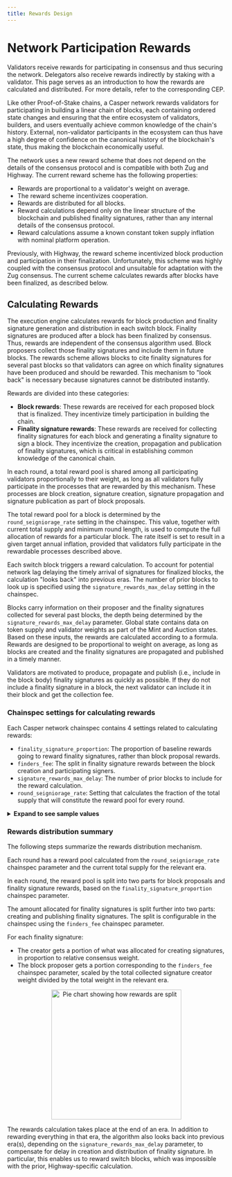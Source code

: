 ```yaml
---
title: Rewards Design
---
```


# Network Participation Rewards

<!-- TODO Check existing pages describing rewards under economics. Refactor and update these pages. -->

Validators receive rewards for participating in consensus and thus securing the network. Delegators also receive rewards indirectly by staking with a validator. This page serves as an introduction to how the rewards are calculated and distributed. For more details, refer to the corresponding CEP. <!-- TODO Link here to the future CEP. -->

Like other Proof-of-Stake chains, a Casper network rewards validators for participating in building a linear chain of blocks, each containing ordered state changes and ensuring that the entire ecosystem of validators, builders, and users eventually achieve common knowledge of the chain's history. External, non-validator participants in the ecosystem can thus have a high degree of confidence on the canonical history of the blockchain's state, thus making the blockchain economically useful.

<!-- TODO link to Zug and Highway once PR 1427 merges-->
The network uses a new reward scheme that does not depend on the details of the consensus protocol and is compatible with both Zug and Highway. The current reward scheme has the following properties:

- Rewards are proportional to a validator's weight on average.
- The reward scheme incentivizes cooperation.
- Rewards are distributed for all blocks.
- Reward calculations depend only on the linear structure of the blockchain and published finality signatures, rather than any internal details of the consensus protocol.
- Reward calculations assume a known constant token supply inflation with nominal platform operation.

Previously, with Highway, the reward scheme incentivized block production and participation in their finalization. Unfortunately, this scheme was highly coupled with the consensus protocol and unsuitable for adaptation with the Zug consensus. The current scheme calculates rewards after blocks have been finalized, as described below.

## Calculating Rewards

The execution engine calculates rewards for block production and finality signature generation and distribution in each switch block. Finality signatures are produced after a block has been finalized by consensus. Thus, rewards are independent of the consensus algorithm used. Block proposers collect those finality signatures and include them in future blocks. The rewards scheme allows blocks to cite finality signatures for several past blocks so that validators can agree on which finality signatures have been produced and should be rewarded. This mechanism to "look back" is necessary because signatures cannot be distributed instantly.

Rewards are divided into these categories:

- **Block rewards**: These rewards are received for each proposed block that is finalized. They incentivize timely participation in building the chain.
- **Finality signature rewards**: These rewards are received for collecting finality signatures for each block and generating a finality signature to sign a block. They incentivize the creation, propagation and publication of finality signatures, which is critical in establishing common knowledge of the canonical chain.

In each round, a total reward pool is shared among all participating validators proportionally to their weight, as long as all validators fully participate in the processes that are rewarded by this mechanism. These processes are block creation, signature creation, signature propagation and signature publication as part of block proposals. 

The total reward pool for a block is determined by the `round_seigniorage_rate` setting in the chainspec. This value, together with current total supply and minimum round length, is used to compute the full allocation of rewards for a particular block. The rate itself is set to result in a given target annual inflation, provided that validators fully participate in the rewardable processes described above.

Each switch block triggers a reward calculation. To account for potential network lag delaying the timely arrival of signatures for finalized blocks, the calculation "looks back" into previous eras. The number of prior blocks to look up is specified using the `signature_rewards_max_delay` setting in the chainspec.

Blocks carry information on their proposer and the finality signatures collected for several past blocks, the depth being determined by the `signature_rewards_max_delay` parameter. Global state contains data on token supply and validator weights as part of the Mint and Auction states. Based on these inputs, the rewards are calculated according to a formula. Rewards are designed to be proportional to weight on average, as long as blocks are created and the finality signatures are propagated and published in a timely manner. <!-- TODO Link to the formula in the CEP or elsewhere -->

Validators are motivated to produce, propagate and publish (i.e., include in the block body) finality signatures as quickly as possible. If they do not include a finality signature in a block, the next validator can include it in their block and get the collection fee.

### Chainspec settings for calculating rewards

Each Casper network chainspec contains 4 settings related to calculating rewards:

- `finality_signature_proportion`: The proportion of baseline rewards going to reward finality signatures, rather than block proposal rewards.
- `finders_fee`: The split in finality signature rewards between the block creation and participating signers.
- `signature_rewards_max_delay`: The number of prior blocks to include for the reward calculation.
- `round_seigniorage_rate`: Setting that calculates the fraction of the total supply that will constitute the reward pool for every round.

<details>
<summary><b>Expand to see sample values</b></summary>

```json
# The split in finality signature rewards between block producer and participating signers.
finders_fee = [1, 5]
# The proportion of baseline rewards going to reward finality signatures specifically.
finality_signature_proportion = [1, 2]
# Lookback interval indicating which past block we are looking at to reward.
signature_rewards_max_delay = 3
...
# Round seigniorage rate represented as a fraction of the total supply.
#
# Annual issuance: 8%
# Minimum block time: 2^14 milliseconds
# Ticks per year: 31536000000
#
# (1+0.08)^((2^14)/31536000000)-1 is expressed as a fractional number below
# Python:
# from fractions import Fraction
# Fraction((1 + 0.08)**((2**14)/31536000000) - 1).limit_denominator(1000000000)
round_seigniorage_rate = [7, 175070816]
```

</details>


### Rewards distribution summary

The following steps summarize the rewards distribution mechanism.

Each round has a reward pool calculated from the `round_seigniorage_rate` chainspec parameter and the current total supply for the relevant era.

In each round, the reward pool is split into two parts for block proposals and finality signature rewards, based on the `finality_signature_proportion` chainspec parameter. 

The amount allocated for finality signatures is split further into two parts: creating and publishing finality signatures. The split is configurable in the chainspec using the `finders_fee` chainspec parameter. 

For each finality signature:
- The creator gets a portion of what was allocated for creating signatures, in proportion to relative consensus weight.
- The block proposer gets a portion corresponding to the `finders_fee` chainspec parameter, scaled by the total collected signature creator weight divided by the total weight in the relevant era.

<p align="center">
<img src={"/image/design/rewards-pot.png"} alt="Pie chart showing how rewards are split" width="300"/>
</p>

The rewards calculation takes place at the end of an era. In addition to rewarding everything in that era, the algorithm also looks back into previous era(s), depending on the `signature_rewards_max_delay` parameter, to compensate for delay in creation and distribution of finality signature. In particular, this enables us to reward switch blocks, which was impossible with the prior, Highway-specific calculation.
